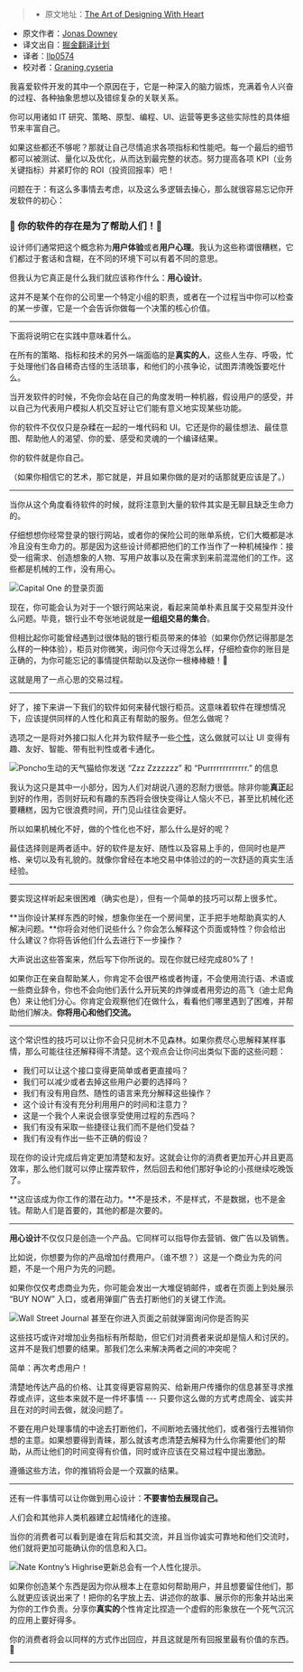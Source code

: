 > * 原文地址：[The Art of Designing With Heart](https://m.signalvnoise.com/the-art-of-designing-with-heart-f5dc4df21697?swoff=true#.bwkktzgf7)
* 原文作者：[Jonas Downey](https://m.signalvnoise.com/@jonasdowney)
* 译文出自：[掘金翻译计划](https://github.com/xitu/gold-miner)
* 译者：[llp0574](https://github.com/llp0574)
* 校对者：[Graning](https://github.com/Graning),[cyseria](https://github.com/cyseria)


我喜爱软件开发的其中一个原因在于，它是一种深入的脑力锻炼，充满着令人兴奋的过程、各种抽象思想以及错综复杂的关联关系。

你可以用诸如 IT 研究、策略、原型、编程、UI、运营等更多这些实际性的具体细节来丰富自己。

如果这些都还不够呢？那就让自己尽情追求各项指标和性能吧。每一个最后的细节都可以被测试、量化以及优化，从而达到最完整的状态。努力提高各项 KPI（业务关键指标）并紧盯你的 ROI（投资回报率）吧！

问题在于：有这么多事情去考虑，以及这么多逻辑去操心，那么就很容易忘记你开发软件的初心：

### 🚨️ 你的软件的存在是为了帮助人们！🚨

设计师们通常把这个概念称为**用户体验**或者**用户心理**。我认为这些称谓很糟糕，它们都过于套话和含糊，在不同的环境下可以有着不同的意思。

但我认为它真正是什么我们就应该称作什么：**用心设计**。

这并不是某个在你的公司里一个特定小组的职责，或者在一个过程当中你可以检查的某一步骤，它是一个会告诉你做每一个决策的核心价值。


* * *

下面将说明它在实践中意味着什么。

在所有的策略、指标和技术的另外一端面临的是**真实的人**，这些人生存、呼吸，忙于处理他们各自稀奇古怪的生活琐事，和他们的小孩争论，试图弄清晚饭要吃什么。

当开发软件的时候，不免你会站在自己的角度发明一种机器，假设用户的感受，并以自己为代表用户模拟人机交互好让它们能有意义地实现某些功能。

你的软件不仅仅只是杂糅在一起的一堆代码和 UI。它还是你的最佳想法、最佳意图、帮助他人的渴望、你的爱、感受和灵魂的一个编译结果。

你的软件就是你自己。

（如果你相信它的艺术，那它就是，并且如果你做的是对的话那就更应该是了。）











* * *







当你从这个角度看待软件的时候，就将注意到大量的软件其实是无聊且缺乏生命力的。

仔细想想你经常登录的银行网站，或者你的保险公司的账单系统，它们大概都是冰冷且没有生命力的。那是因为这些设计师都把他们的工作当作了一种机械操作：接受一组需求、创造想象的人物、写用户故事以及在需求到来前混混他们的工作。这些都是机械的工作，没有用心。





![](http://ac-Myg6wSTV.clouddn.com/609b0b4489cc00c13ed7.png "Capital One 的登录页面")








现在，你可能会认为对于一个银行网站来说，看起来简单朴素且属于交易型并没什么问题。毕竟，银行业不夸张地说就是**一组组交易的集合**。

但相比起你可能曾经遇到过很体贴的银行柜员带来的体验（如果你仍然记得那是怎么样的一种体验），柜员对你微笑，询问你今天过得怎么样，仔细检查你的账目是正确的，为你可能忘记的事情提供帮助以及送你一根棒棒糖！🍭

这就是用了一点心思的交易过程。









* * *







好了，接下来讲一下我们的软件如何来替代银行柜员。这意味着软件在理想情况下，应该提供同样的人性化和真正有帮助的服务。但怎么做呢？

选项之一是将对外接口拟人化并为软件赋予一些[个性](http://alistapart.com/article/personality-in-design)，这么做就可以让 UI 变得有趣、友好、智能、带有批判性或者卡通化。





![](http://ac-Myg6wSTV.clouddn.com/dbff6848bb76ed648c8a.png "Poncho生动的天气猫给你发送 “Zzz Zzzzzzz” 和 “Purrrrrrrrrrrrr.” 的信息")








我认为这只是其中一小部分，因为人们对胡说八道的忍耐力很低。除非你能**真正**起到好的作用，否则好玩和有趣的东西将会很快变得让人恼火不已，甚至比机械化还要糟糕，因为它很浪费时间，开门见山往往会更好。


所以如果机械化不好，做的个性化也不好，那么什么是好的呢？

最佳选择则是两者适中。好的软件是友好、随性以及容易上手的，但同时也是严格、亲切以及有礼貌的。就像你曾经在本地交易中体验过的的一次舒适的真实生活经验。









* * *







要实现这样听起来很困难（确实也是），但有一个简单的技巧可以帮上很多忙。

**当你设计某样东西的时候，想象你坐在一个房间里，正手把手地帮助真实的人解决问题。**你将会对他们说些什么？你会怎么解释这个页面或特性？你会给出什么建议？你将告诉他们什么去进行下一步操作？

大声说出这些答案来，然后写下你所说的。现在你就已经完成80%了！

如果你正在亲自帮助某人，你肯定不会很严格或者拘谨，不会使用流行语、术语或一些商业辞令，你也不会向他们丢什么开玩笑的炸弹或者用旁边的高飞（迪士尼角色）来让他们分心。你肯定会观察他们在做什么，看看他们哪里遇到了困难，并帮助他们解决。**你将用心和他们交流。**











* * *







这个常识性的技巧可以让你不会只见树木不见森林。如果你费尽心思解释某样事情，那么可能往往还解释得不清楚。这个观点会让你问出类似下面的这些问题：

*   我们可以让这个接口变得更简单或者更直接吗？
*   我们可以减少或者去掉这些用户必要的选择吗？
*   我们有没有用自然、随性的语言来充分解释这些操作？
*   这个设计有没有充分利用用户的时间和注意力？
*   这是一个我个人来说会很享受使用过程的东西吗？
*   我们有没有采取一些捷径让我们而不是他们受益？
*   我们有没有作出一些不正确的假设？

现在你的设计完成后肯定更加清楚和友好。这就会让你的消费者更加开心并且更高效率，那么他们就可以停止摆弄软件，然后回去和他们那好争论的小孩继续吃晚饭了。

**这应该成为你工作的潜在动力。**不是技术，不是样式，不是数据，也不是金钱。帮助人们是首要的，其他的都是次要的。











* * *







**用心设计**不仅仅只是创造一个产品。它同样可以指导你去营销、做广告以及销售。

比如说，你想要为你的产品增加付费用户。（谁不想？）这是一个商业为先的问题，不是一个用户为先的问题。

如果你仅仅考虑商业为先，你可能会发出一大堆促销邮件，或者在页面上到处展示 “BUY NOW” 入口，或者用弹窗广告去打断他们的关键工作流。





![](http://ac-Myg6wSTV.clouddn.com/ca97682bbc36bfdccc4f.png "Wall Street Journal 甚至在你进入页面之前就弹窗询问你是否购买")








这些技巧或许对增加业务指标有所帮助，但它们对消费者来说却是恼人和讨厌的。这并不是我们想要的结果。那我们怎么来解决两者之间的冲突呢？

简单：再次考虑用户！

清楚地传达产品的价格、让其变得更容易购买、给新用户传播你的信息甚至寻求推荐或点评，这些本来就不是一件坏事情 --- 只要你这么做的方式考虑周全、诚实并且在对的时间去做，就没问题了。

不要在用户处理事情的中途去打断他们，不间断地去骚扰他们，或者强行去推销你想的主意。如果想要得到青睐，那么就该考虑清楚去解释为什么你需要他们的帮助，从而让他们的时间变得有价值，同时或许应该在交易过程中提出激励。

遵循这些方法，你的推销将会是一个双赢的结果。









* * *







还有一件事情可以让你做到用心设计：**不要害怕去展现自己。**

人们会和其他非人类机器建立起情绪化的连接。

当你的消费者可以看到是谁在背后和其交流，并且当你诚实可靠地和他们交流时，他们就将更加可能确认你的信息和入口。





![](http://ac-Myg6wSTV.clouddn.com/5231e87d2a52db32e720.png "Nate Kontny’s Highrise更新总会有一个人性化提示。")








如果你创造某个东西是因为你从根本上在意如何帮助用户，并且想要留住他们，那么就更应该说出来了！把你的名字放上去、讲述你的故事、展示你的形象并站出来为你的工作负责。分享你**真实的**个性肯定比捏造一个虚假的形象放在一个死气沉沉的应用上要好得多。


你的消费者将会以同样的方式作出回应，并且这就是所有回报里最有价值的东西。💞


* * *

